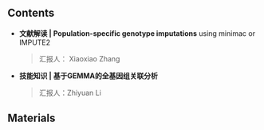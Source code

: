 ## Contents
+ **文献解读 | Population-specific genotype imputations** using minimac or IMPUTE2  
  > 汇报人： Xiaoxiao Zhang
+ **技能知识 | 基于GEMMA的全基因组关联分析**
  > 汇报人：Zhiyuan Li



## Materials


